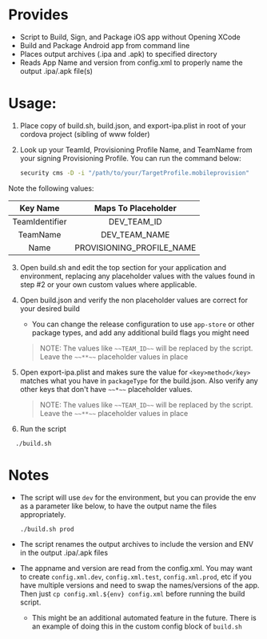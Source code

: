 # Provides
 - Script to Build, Sign, and Package iOS app without Opening XCode
 - Build and Package Android app from command line
 - Places output archives (.ipa and .apk) to specified directory
 - Reads App Name and version from config.xml to properly name the output .ipa/.apk file(s)

# Usage:
 1. Place copy of build.sh, build.json, and export-ipa.plist in root of your cordova project (sibling of www folder)

 2. Look up your TeamId, Provisioning Profile Name, and TeamName from your signing Provisioning Profile. You can run the command below:

     ```bash
     security cms -D -i "/path/to/your/TargetProfile.mobileprovision"
     ```
  Note the following values:

  Key Name | Maps To Placeholder
  |:-----:|:--------:|
   TeamIdentifier | DEV_TEAM_ID 
   TeamName | DEV_TEAM_NAME
   Name | PROVISIONING_PROFILE_NAME
   
 3. Open build.sh and edit the top section for your application and environment, replacing any placeholder values with the values found in step #2 or your own custom values where applicable.
 
 4. Open build.json and verify the non placeholder values are correct for your desired build
    - You can change the release configuration to use `app-store` or other package types, and add any additional build flags you might need
    
    > NOTE: The values like `~~TEAM_ID~~` will be replaced by the script. Leave the `~~**~~` placeholder values in place

 5. Open export-ipa.plist and makes sure the value for `<key>method</key>` matches what you have in `packageType` for the build.json. Also verify any other keys that don't have `~~*~~` placeholder values.
     
     > NOTE: The values like `~~TEAM_ID~~` will be replaced by the script. Leave the `~~**~~` placeholder values in place

 6. Run the script

```
  ./build.sh
```

# Notes
- The script will use `dev` for the environment, but you can provide the env as a parameter like below, to have the output name the files appropriately. 

    ```
    ./build.sh prod
    ```
- The script renames the output archives to include the version and ENV in the output .ipa/.apk files

- The appname and version are read from the config.xml. You may want to create `config.xml.dev`, `config.xml.test`, `config.xml.prod`, etc if you have multiple versions and need to swap the names/versions of the app. Then just `cp config.xml.${env} config.xml` before running the build script.

    - This might be an additional automated feature in the future. There is an example of doing this in the custom config block of `build.sh`



